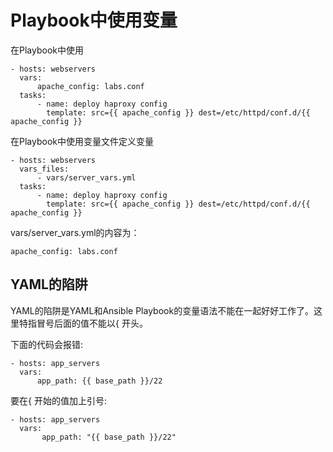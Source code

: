 # Playbook中使用变量

在Playbook中使用

```
- hosts: webservers
  vars:
      apache_config: labs.conf
  tasks:
      - name: deploy haproxy config
        template: src={{ apache_config }} dest=/etc/httpd/conf.d/{{ apache_config }}  
```

在Playbook中使用变量文件定义变量

```
- hosts: webservers
  vars_files:
      - vars/server_vars.yml
  tasks:
      - name: deploy haproxy config
        template: src={{ apache_config }} dest=/etc/httpd/conf.d/{{ apache_config }}  
```

vars/server_vars.yml的内容为：

```
apache_config: labs.conf
```


## YAML的陷阱


YAML的陷阱是YAML和Ansible Playbook的变量语法不能在一起好好工作了。这里特指冒号后面的值不能以{ 开头。

下面的代码会报错:
```
- hosts: app_servers
  vars:
      app_path: {{ base_path }}/22
```


要在{ 开始的值加上引号:

```
- hosts: app_servers
  vars:
       app_path: "{{ base_path }}/22"
```

